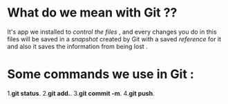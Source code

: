 # What do we mean with **Git** ??

It's app we installed to *control the files* , and every changes you do in this files will be saved 
in a *snapshot* created by Git with a saved *reference* for it and also it saves the information 
from being lost .

# Some commands we use in Git :
1.**git status**.
2.**git add.**.
3.**git commit -m**.
4.**git push**.



